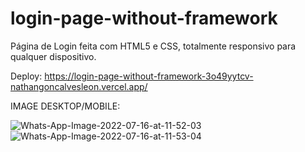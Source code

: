 # login-page-without-framework
Página de Login feita com HTML5 e CSS, totalmente responsivo para qualquer dispositivo.


Deploy: https://login-page-without-framework-3o49yytcv-nathangoncalvesleon.vercel.app/


IMAGE DESKTOP/MOBILE: 

<img src="https://i.ibb.co/HgsGTGt/Whats-App-Image-2022-07-16-at-11-52-03.jpg" alt="Whats-App-Image-2022-07-16-at-11-52-03" border="0">

</a> 
<img src="https://i.ibb.co/JkGntvm/Whats-App-Image-2022-07-16-at-11-53-04.jpg" alt="Whats-App-Image-2022-07-16-at-11-53-04" border="0"></a>
